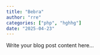 ```yaml
---
title: "Bebra"
author: "rre"
categories: ["php", "hghhg"]
date: "2025-04-23"
---
```


Write your blog post content here...